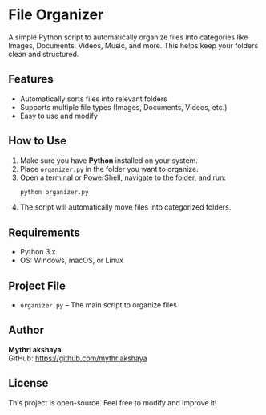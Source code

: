 # File Organizer

A simple Python script to automatically organize files into categories like Images, Documents, Videos, Music, and more. This helps keep your folders clean and structured.

## Features
- Automatically sorts files into relevant folders
- Supports multiple file types (Images, Documents, Videos, etc.)
- Easy to use and modify

## How to Use
1. Make sure you have **Python** installed on your system.
2. Place `organizer.py` in the folder you want to organize.
3. Open a terminal or PowerShell, navigate to the folder, and run:
   ```sh
   python organizer.py
   ```
4. The script will automatically move files into categorized folders.

## Requirements
- Python 3.x
- OS: Windows, macOS, or Linux

## Project File
- `organizer.py` – The main script to organize files


## Author
**Mythri akshaya**  
GitHub: https://github.com/mythriakshaya

## License
This project is open-source. Feel free to modify and improve it!
